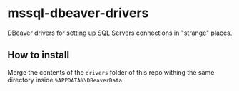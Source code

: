 # mssql-dbeaver-drivers
DBeaver drivers for setting up SQL Servers connections in "strange" places.

## How to install
Merge the contents of the ```drivers``` folder of this repo withing the same directory inside ```%APPDATA%\DBeaverData```.
